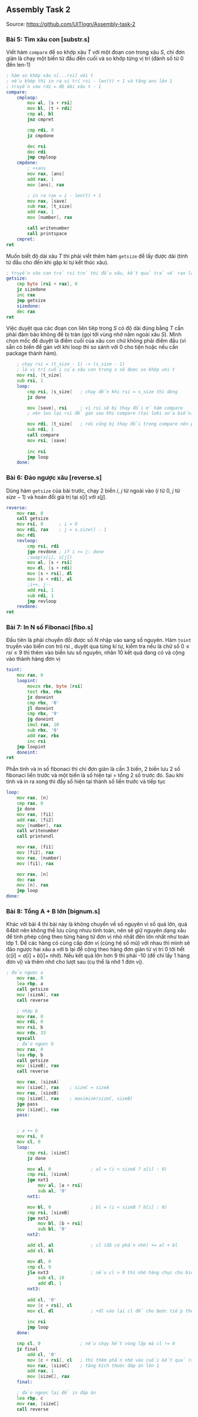 ## Assembly Task 2

Source: https://github.com/UITlogn/Assembly-task-2

### Bài 5: Tìm xâu con [substr.s]

Viết hàm ```compare``` để so khớp xâu $T$ với một đoạn con trong xâu $S$, chỉ đơn giản là chạy một biến từ đầu đến cuối và so khớp từng vị trí (đánh số từ 0 đến len-1)
```asm
; hàm so khớp xâu s[...rsi] với t
; nếu khớp thì in ra vị trí rsi - len(t) + 1 và tăng ans lên 1
; truyền vào rdi = độ dài xâu t - 1
compare:
    cmploop:
        mov al, [s + rsi]
        mov bl, [t + rdi]
        cmp al, bl
        jnz cmpret

        cmp rdi, 0
        jz cmpdone

        dec rsi
        dec rdi
        jmp cmploop
    cmpdone:
        ; ++ans
        mov rax, [ans]
        add rax, 1
        mov [ans], rax

        ; in ra rax = i - len(t) + 1
        mov rax, [save]
        sub rax, [t_size]
        add rax, 1
        mov [number], rax

        call writenumber
        call printspace
    cmpret:
ret
```

Muốn biết độ dài xâu $T$ thì phải viết thêm hàm ```getsize``` để lấy được dài (tính từ đầu cho đến khi gặp kí tự kết thúc xâu).
```asm
; truyền vào con trỏ rsi trỏ tới đầu xâu, kết quả trả về rax là độ dài
getsize:
    cmp byte [rsi + rax], 0
    jz sizedone
    inc rax
    jmp getsize
    sizedone:
    dec rax
ret
```
Việc duyệt qua các đoạn con liên tiêp trong $S$ có độ dài đúng bằng $T$ cần phải đảm bảo không để bị tràn (gọi tới vùng nhớ nằm ngoài xâu $S$).
Mình chọn mốc để duyệt là điểm cuối của xâu con chứ không phải điểm đầu (vì sẵn có biến để gán với khi loop thì so sánh với 0 cho tiện hoặc nếu cần package thành hàm).
```asm
    ; chạy rsi = (t_size - 1) -> (s_size - 1)
    ; là vị trí cuối của xâu con trong s sẽ được so khớp với t
    mov rsi, [t_size]
    sub rsi, 1
    loop:
        cmp rsi, [s_size]   ; chạy đến khi rsi = s_size thì dừng
        jz done

        mov [save], rsi     ; vì rsi sẽ bị thay đổi ở hàm compare
        ; nên lưu lại rsi để gán sau khi compare (tại lười sửa biến)

        mov rdi, [t_size]   ; rdi cũng bị thay đổi trong compare nên phải gán lại
        sub rdi, 1
        call compare
        mov rsi, [save]
        
        inc rsi
        jmp loop
    done:
```

### Bài 6: Đảo ngược xâu [reverse.s]

Dùng hàm ```getsize``` của bài trước, chạy 2 biến $i$, $j$ từ ngoài vào ($i$ từ $0$, $j$ từ $size-1$) và hoán đổi giá trị tại $s[i]$ với $s[j]$.
```asm
reverse:
    mov rax, 0
    call getsize
    mov rsi, 0      ; i = 0
    mov rdi, rax    ; j = s.size() - 1
    dec rdi
    revloop:
        cmp rsi, rdi
        jge revdone ; if i >= j: done
        ;swap(s[i], s[j])
        mov al, [s + rsi]
        mov dl, [s + rdi]
        mov [s + rsi], dl
        mov [s + rdi], al
        ;i++, j--
        add rsi, 1
        sub rdi, 1
        jmp revloop
    revdone:
ret
```

### Bài 7: In N số Fibonaci [fibo.s]

Đầu tiên là phải chuyển đổi được số $N$ nhập vào sang số nguyên. Hàm ```toint``` truyền vào biến con trỏ rsi , duyệt qua từng kí tự, kiểm tra nếu là chữ số $0 \le rsi \le 9$ thì thêm vào biến lưu số nguyên, nhân 10 kết quả đang có và cộng vào thành hàng đơn vị
```asm
toint:
    mov rax, 0
    loopint:
        movzx rbx, byte [rsi]
        test rbx, rbx
        jz doneint
        cmp rbx, '0'
        jl doneint
        cmp rbx, '9'
        jg doneint
        imul rax, 10
        sub rbx, '0'
        add rax, rbx
        inc rsi
    jmp loopint
    doneint:
ret
```
Phần tính và in số fibonaci thì chỉ đơn giản là cần 3 biến, 2 biến lưu 2 số fibonaci liền trước và một biến là số hiện tại = tổng 2 số trước đó. Sau khi tính và in ra xong thì đẩy số hiện tại thành số liền trước và tiếp tục
```asm
loop:
    mov rax, [n]
    cmp rax, 0
    jz done
    mov rax, [fi1]
    add rax, [fi2]
    mov [number], rax
    call writenumber
    call printendl

    mov rax, [fi1]
    mov [fi2], rax
    mov rax, [number]
    mov [fi1], rax

    mov rax, [n]
    dec rax
    mov [n], rax
    jmp loop
done:
```


### Bài 8: Tổng A + B lớn [bignum.s]

Khác với bài 4 thì bài này là không chuyển về số nguyên vì số quá lớn, quá 64bit nên không thể lưu cũng nhưu tính toán, nên sẽ giữ nguyên dạng xâu để tính phép cộng theo từng hàng từ đơn vị nhỏ nhất đến lớn nhất như toán lớp 1.
Để các hàng có cùng cấp đơn vị (cùng hệ số mũ) với nhau thì mình sẽ đảo ngược hai xâu a với b lại để cộng theo hàng đơn giản từ vị trí 0 tới hết ($c[i] = a[i] + b[i] +$ nhớ). Nếu kết quả lớn hơn 9 thì phải -10 (để chỉ lấy 1 hàng đơn vị) và thêm nhớ cho lượt sau (cụ thể là nhớ 1 đơn vị).

```asm
; đảo ngược a
    mov rax, 0
    lea rbp, a
    call getsize
    mov [sizeA], rax
    call reverse

    ; nhập b
    mov rax, 0
    mov rdi, 0
    mov rsi, b
    mov rdx, 33
    syscall
    ; đảo ngược b
    mov rax, 0
    lea rbp, b
    call getsize
    mov [sizeB], rax
    call reverse

    mov rax, [sizeA]
    mov [sizeC], rax    ; sizeC = sizeA
    mov rax, [sizeB]
    cmp [sizeC], rax    ; maximize(sizeC, sizeB)
    jge pass
    mov [sizeC], rax
    pass:


    ; a += b
    mov rsi, 0
    mov cl, 0
    loop:
        cmp rsi, [sizeC]
        jz done

        mov al, 0               ; al = (i < sizeA ? a[i] : 0)
        cmp rsi, [sizeA]
        jge nxt1
            mov al, [a + rsi]
            sub al, '0'
        nxt1:

        mov bl, 0               ; bl = (i < sizeB ? b[i] : 0)
        cmp rsi, [sizeB]
        jge nxt2
            mov bl, [b + rsi]
            sub bl, '0'
        nxt2:

        add cl, al              ; cl (đã có phần nhớ) += al + bl
        add cl, bl

        mov dl, 0
        cmp cl, 9
        jle nxt3                ; nếu cl > 9 thì nhớ hàng chục cho biến dl
            sub cl, 10
            add dl, 1
        nxt3:
        
        add cl, '0'
        mov [c + rsi], cl
        mov cl, dl              ; +dl vào lại cl để cho bước tiếp theo
        
        inc rsi
        jmp loop
    done:

    cmp cl, 0               ; nếu chạy hết vòng lặp mà cl != 0
    jz final                
        add cl, '0'         
        mov [c + rsi], cl   ; thì thêm phần nhớ vào cuối kết quả (sẽ đảo ngược thành đầu)
        mov rax, [sizeC]    ; tăng kích thước đáp án lên 1
        add rax, 1
        mov [sizeC], rax
    final:

    ; đảo ngược lại để in đáp án
    lea rbp, c
    mov rax, [sizeC]
    call reverse
```
